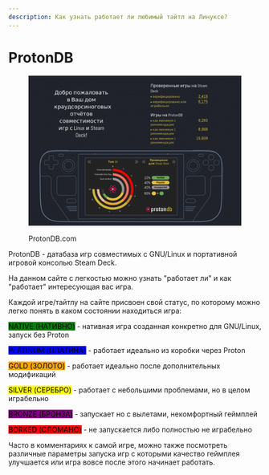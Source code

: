 ```yaml
---
description: Как узнать работает ли любимый тайтл на Линуксе?
---
```


# ProtonDB

<figure><img src="../../.gitbook/assets/Снимок экрана от 2022-10-29 10-35-20.png" alt=""><figcaption><p>ProtonDB.com</p></figcaption></figure>

ProtonDB - датабаза игр совместимых с GNU/Linux и портативной игровой консолью Steam Deck.&#x20;

На данном сайте с легкостью можно узнать "работает ли" и как "работает" интересующая вас игра.

Каждой игре/тайтлу на сайте присвоен свой статус, по которому можно легко понять в каком состоянии находиться игра:

<mark style="background-color:green;">NATIVE (НАТИВНО)</mark> - нативная игра созданная конкретно для GNU/Linux, запуск без Proton

<mark style="background-color:blue;">PLATINUM (ПЛАТИНА)</mark> - работает идеально из коробки через Proton

<mark style="background-color:orange;">GOLD (ЗОЛОТО)</mark> - работает идеально после дополнительных модификаций

<mark style="background-color:yellow;">SILVER (СЕРЕБРО)</mark> - работает с небольшими проблемами, но в целом играбельно

<mark style="background-color:purple;">BRONZE (БРОНЗА)</mark> - запускает но с вылетами, некомфортный геймплей

<mark style="background-color:red;">BORKED (СЛОМАНО)</mark> - не запускается либо полностью не играбельно



Часто в комментариях к самой игре, можно также посмотреть различные параметры запуска игр с которыми качество геймплея улучшается или игра вовсе после этого начинает работать.
